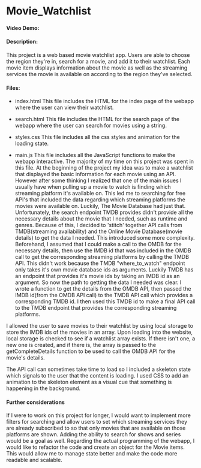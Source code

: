 # Movie_Watchlist
#### Video Demo: <Url HERE>
#### Description:
This project is a web based movie watchlist app. Users are able to choose the region they're in, search for a movie, and add it to their watchlist. Each movie item displays information about the movie as well as the streaming services the movie is available on according to the region they've selected.

#### Files:
- index.html
This file includes the HTML for the index page of the webapp where the user can view their watchlist.

- search.html
This file includes the HTML for the search page of the webapp where the user can search for movies using a string.

- styles.css
This file includes all the css styles and animation for the loading state.

- main.js
This file includes all the JavaScript functions to make the webapp interactive. The majority of my time on this project was spent in this file. At the beginning of the project my idea was to make a watchlist that displayed the basic information for each movie using an API. However after some thinking I realized that one of the main issues I usually have when pulling up a movie to watch is finding which streaming platform it's available on. This led me to searching for free API's that included the data regarding which streaming platforms the movies were available on. Luckily, The Movie Database had just that. Unfortunately, the search endpoint TMDB provides didn't provide all the necessary details about the movie that I needed, such as runtime and genres. Because of this, I decided to 'stitch' together API calls from TMDB(streaming availability) and the Online Movie Database(movie details) to get the data I needed. This introduced some more complexity. Beforehand, I assumed that I could make a call to the OMDB for the necessary details, then use the IMDB id that was included in the OMDB call to get the corresponding streaming platforms by calling the TMDB API. This didn't work because the TMDB "where_to_watch" endpoint only takes it's own movie database ids as arguments. Luckily TMDB has an endpoint that provides it's movie ids by taking an IMDB id as an argument. So now the path to getting the data I needed was clear. I wrote a function to get the details from the OMDB API, then passed the IMDB id(from the OMDB API call) to the TMDB API call which provides a corresponding TMDB id. I then used this TMDB id to make a final API call to the TMDB endpoint that provides the corresponding streaming platforms.

I allowed the user to save movies to their watchlist by using local storage to store the IMDB ids of the movies in an array. Upon loading into the website, local storage is checked to see if a watchlist array exists. If there isn't one, a new one is created, and if there is, the array is passed to the getCompleteDetails function to be used to call the OMDB API for the movie's details.

The API call can sometimes take time to load so I included a skeleton state which signals to the user that the content is loading. I used CSS to add an animation to the skeleton element as a visual cue that something is happening in the background.

#### Further considerations
If I were to work on this project for longer, I would want to implement more filters for searching and allow users to set which streaming services they are already subscribed to so that only movies that are available on those platforms are shown. Adding the ability to search for shows and series would be a goal as well. Regarding the actual programming of the webapp, I would like to refactor the code and create an object for the Movie items. This would allow me to manage state better and make the code more readable and scalable.

